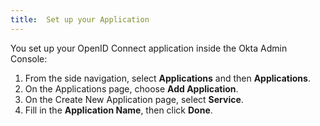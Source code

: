 ```yaml
---
title:  Set up your Application
---
```


You set up your OpenID Connect application inside the Okta Admin Console:

1. From the side navigation, select **Applications** and then **Applications**.
1. On the Applications page, choose **Add Application**.
1. On the Create New Application page, select **Service**.
1. Fill in the **Application Name**, then click **Done**.

<NextSectionLink/>
